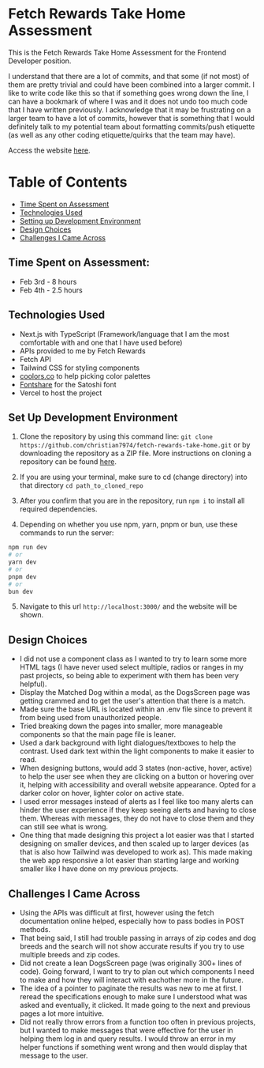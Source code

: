 # Fetch Rewards Take Home Assessment
This is the Fetch Rewards Take Home Assessment for the Frontend Developer position. 

I understand that there are a lot of commits, and that some (if not most) of them are pretty trivial and could have been combined into a larger commit. I like to write code like this so that if something goes wrong down the line, I can have a bookmark of where I was and it does not undo too much code that I have written previously. I acknowledge that it may be frustrating on a larger team to have a lot of commits, however that is something that I would definitely talk to my potential team about formatting commits/push etiquette (as well as any other coding etiquette/quirks that the team may have). 

Access the website [here](https://fetch-rewards-take-home-eight.vercel.app).

# Table of Contents
- [Time Spent on Assessment](#time-spent-on-assessment)
- [Technologies Used](#technologies-used)
- [Setting up Development Environment](#set-up-development-environment)
- [Design Choices](#design-choices)
- [Challenges I Came Across](#challenges-i-came-across)

## Time Spent on Assessment:
- Feb 3rd - 8 hours
- Feb 4th - 2.5 hours

## Technologies Used
- Next.js with TypeScript (Framework/language that I am the most comfortable with and one that I have used before)
- APIs provided to me by Fetch Rewards
- Fetch API
- Tailwind CSS for styling components
- [coolors.co](https://coolors.co/) to help picking color palettes
- [Fontshare](https://www.fontshare.com/fonts/satoshi) for the Satoshi font
- Vercel to host the project

## Set Up Development Environment

1. Clone the repository by using this command line:
```git clone https://github.com/christian7974/fetch-rewards-take-home.git```
or by downloading the repository as a ZIP file. More instructions on cloning a repository can be found [here](https://docs.github.com/en/repositories/creating-and-managing-repositories/cloning-a-repository).

2. If you are using your terminal, make sure to cd (change directory) into that directory
```cd path_to_cloned_repo```

3. After you confirm that you are in the repository, run ```npm i``` to install all required dependencies.

4. Depending on whether you use npm, yarn, pnpm or bun, use these commands to run the server:
```bash
npm run dev
# or
yarn dev
# or
pnpm dev
# or
bun dev
```

5. Navigate to this url
```http://localhost:3000/```
and the website will be shown.

## Design Choices
- I did not use a component class as I wanted to try to learn some more HTML tags (I have never used select multiple, radios or ranges in my past projects, so being able to experiment with them has been very helpful).
- Display the Matched Dog within a modal, as the DogsScreen page was getting crammed and to get the user's attention that there is a match.
- Made sure the base URL is located within an .env file since to prevent it from being used from unauthorized people.
- Tried breaking down the pages into smaller, more manageable components so that the main page file is leaner.
- Used a dark background with light dialogues/textboxes to help the contrast. Used dark text within the light components to make it easier to read.
- When designing buttons, would add 3 states (non-active, hover, active) to help the user see when they are clicking on a button or hovering over it, helping with accessibility and overall website appearance. Opted for a darker color on hover, lighter color on active state.
- I used error messages instead of alerts as I feel like too many alerts can hinder the user experience if they keep seeing alerts and having to close them. Whereas with messages, they do not have to close them and they can still see what is wrong.
- One thing that made designing this project a lot easier was that I started designing on smaller devices, and then scaled up to larger devices (as that is also how Tailwind was developed to work as). This made making the web app responsive a lot easier than starting large and working smaller like I have done on my previous projects.

## Challenges I Came Across
- Using the APIs was difficult at first, however using the fetch documentation online helped, especially how to pass bodies in POST methods.
- That being said, I still had trouble passing in arrays of zip codes and dog breeds and the search will not show accurate results if you try to use multiple breeds and zip codes.
- Did not create a lean DogsScreen page (was originally 300+ lines of code). Going forward, I want to try to plan out which components I need to make and how they will interact with eachother more in the future.
- The idea of a pointer to paginate the results was new to me at first. I reread the specifications enough to make sure I understood what was asked and eventually, it clicked. It made going to the next and previous pages a lot more intuitive.
- Did not really throw errors from a function too often in previous projects, but I wanted to make messages that were effective for the user in helping them log in and query results. I would throw an error in my helper functions if something went wrong and then would display that message to the user.
